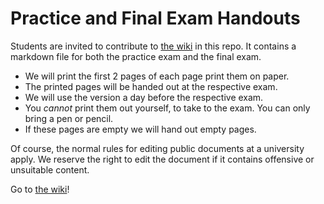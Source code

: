# Practice and Final Exam Handouts

Students are invited to contribute to [the wiki](https://github.com/MQ-COMP1050/module-wiki/wiki) in this repo. It contains a markdown file for both the practice exam and the final exam.

* We will print the first 2 pages of each page print them on paper.
* The printed pages will be handed out at the respective exam.
* We will use the version a day before the respective exam.
* You *cannot* print them out yourself, to take to the exam. You can only bring a pen or pencil.
* If these pages are empty we will hand out empty pages.

Of course, the normal rules for editing public documents at a university apply. We reserve the right to edit the document if it contains offensive or unsuitable content.


Go to [the wiki](https://github.com/MQ-COMP1050/module-wiki/wiki)!
